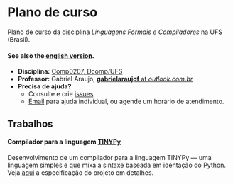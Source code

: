 # Plano de curso

Plano de curso da disciplina *Linguagens Formais e Compiladores* na UFS (Brasil).
#### See also the [english version](en/README.md).

* **Disciplina:** [Comp0207, Dcomp/UFS](https://www.sigaa.ufs.br/sigaa/public/curso/turmas.jsf?lc=pt_BR&id=320120)
* **Professor:** Gabriel Araujo, [**gabrielaraujof** at *outlook.com.br*](mailto:gabrielaraujof@outlook.com.br)
* **Precisa de ajuda?**
   * Consulte e crie [issues](https://github.com/ufs-comp0207-2014-1/syllabus/issues)
   * [Email](mailto:gabrielaraujof@outlook.com.br) para ajuda individual, ou agende um horário de atendimento.

## Trabalhos

#### Compilador para a linguagem [TINYPy](https://github.com/ufs-comp0207-2014-1/tinypy-compiler/TINYPy.md)

Desenvolvimento de um compilador para a linguagem TINYPy &mdash; uma linguagem simples e que mixa a sintaxe baseada em identação do Python. Veja [aqui](https://github.com/ufs-comp0207-2014-1/tinypy-compiler) a especificação do projeto em detalhes.
